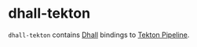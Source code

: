 # dhall-tekton

`dhall-tekton` contains [Dhall][dhall-lang] bindings to [Tekton Pipeline][tektoncd].

[dhall-lang]: https://dhall-lang.org
[tektoncd]: https://tekton.dev/
